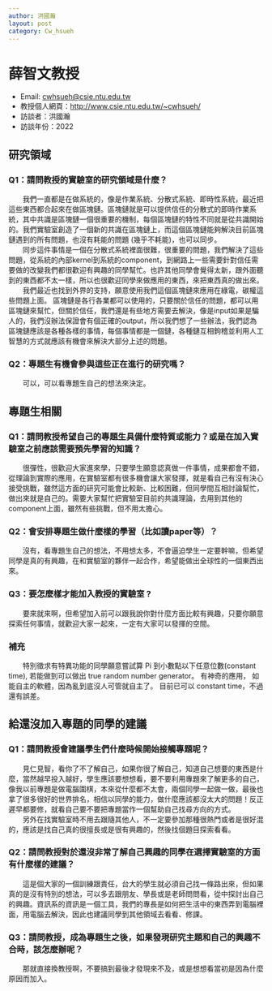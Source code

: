 ```yaml
---
author: 洪國瀚
layout: post
category: Cw_hsueh
---
```


# 薛智文教授
- Email: cwhsueh@csie.ntu.edu.tw
- 教授個人網頁：<http://www.csie.ntu.edu.tw/~cwhsueh/>
- 訪談者：洪國瀚
- 訪談年份：2022

## 研究領域
### Q1：請問教授的實驗室的研究領域是什麼？
&emsp;&emsp;我們一直都是在做系統的，像是作業系統、分散式系統、即時性系統，最近把這些東西都合起來在做區塊鏈。區塊鏈就是可以提供信任的分散式的即時作業系統，其中共識是區塊鏈一個很重要的機制，每個區塊鏈的特性不同就是從共識開始的。我們實驗室創造了一個新的共識在區塊鏈上，而這個區塊鏈能夠解決目前區塊鏈遇到的所有問題，也沒有耗能的問題 (幾乎不耗能)，也可以同步。<br>&emsp;&emsp;同步這件事情是一個在分散式系統裡面很難，很重要的問題，我們解決了這些問題，從系統的內部kernel到系統的component，到網路上一些需要針對信任需要做的改變我們都很歡迎有興趣的同學幫忙。也許其他同學會覺得太新，跟外面聽到的東西都不太一樣，所以也很歡迎同學來做應用的東西，來把東西真的做出來。
<br>&emsp;&emsp;我們最近也找到外界的支持，願意使用我們這個區塊鏈來應用在綠電，碳權這些問題上面。
區塊鏈是各行各業都可以使用的，只要關於信任的問題，都可以用區塊鏈來幫忙，但關於信任，我們還是有些地方需要去解決，像是input如果是騙人的，我們沒辦法保證會有個正確的output，所以我們想了一些辦法，我們認為區塊鏈應該是各種各樣的事情，每個事情都是一個鏈，各種鏈互相鉤稽並利用人工智慧的方式就應該有機會來解決大部分上述的問題。

### Q2：專題生有機會參與這些正在進行的研究嗎？
&emsp;&emsp;可以，可以看專題生自己的想法來決定。
## 專題生相關
### Q1：請問教授希望自己的專題生具備什麼特質或能力？或是在加入實驗室之前應該需要預先學習的知識？
&emsp;&emsp;很彈性，很歡迎大家進來學，只要學生願意認真做一件事情，成果都會不錯，從理論到實際的應用，在實驗室都有很多機會讓大家發揮，就是看自己有沒有決心接受挑戰，雖然這方面的研究可能會比較新、比較困難，但同學間互相討論幫忙，做出來就是自己的。需要大家幫忙把實驗室目前的共識理論，去用到其他的component上面，雖然有些挑戰，但不用太擔心。
### Q2：會安排專題生做什麼樣的學習（比如讀paper等）？
&emsp;&emsp;沒有，看專題生自己的想法，不用想太多，不會逼迫學生一定要幹嘛，但希望同學是真的有興趣，在和實驗室的夥伴一起合作，希望能做出全球性的一個東西出來。
### Q3：要怎麼樣才能加入教授的實驗室 ?
&emsp;&emsp;要來就來啊，但希望加入前可以跟我說你對什麼方面比較有興趣，只要你願意探索任何事情，就歡迎大家一起來，一定有大家可以發揮的空間。

### 補充
&emsp;&emsp;特別徵求有特異功能的同學願意嘗試算 Pi 到小數點以下任意位數(constant time), 若能做到可以做出 true random number generator。 有神奇的應用， 如能自主的軟體，因為亂到底沒人可管就自主了。 目前已可以 constant time，不過還有誤差。
## 給還沒加入專題的同學的建議
### Q1：請問教授會建議學生們什麼時候開始接觸專題呢？
&emsp;&emsp;見仁見智，看你了不了解自己，如果你很了解自己，知道自己想要的東西是什麼，當然越早投入越好，學生應該要想想看，要不要利用專題來了解更多的自己，像我以前專題是做電腦圍棋，本來從什麼都不太會，兩個同學一起做一做，最後也拿了很多很好的世界排名，相信以同學的能力，做什麼應該都沒太大的問題！反正遲早都要修，就看自己要不要把專題當作一個幫助自己找尋方向的方式。
<br>&emsp;&emsp;另外在找實驗室時不用去跟隨其他人，不一定要參加那種很熱門或者是很好混的，應該是找自己真的很擅長或是很有興趣的，然後找個題目探索看看。

### Q2：請問教授對於還沒非常了解自己興趣的同學在選擇實驗室的方面有什麼樣的建議？
&emsp;&emsp;這是個大家的一個訓練跟責任，台大的學生就必須自己找一條路出來，但如果真的是沒有特別的想法，可以多去跟朋友、學長或是老師問問看，從中探討出自己的興趣。資訊系的資訊是一個工具，我們的專長是如何把生活中的東西弄到電腦裡面，用電腦去解決，因此也建議同學到其他領域去看看、修課。
### Q3：請問教授，成為專題生之後，如果發現研究主題和自己的興趣不合時，該怎麼辦呢？
&emsp;&emsp;那就直接換教授啊，不要搞到最後才發現來不及，或是想想看當初是因為什麼原因而加入。